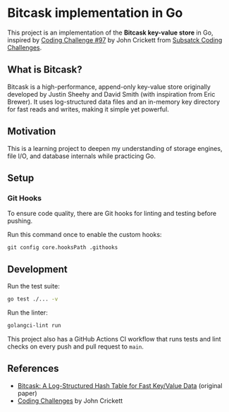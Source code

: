 # Bitcask implementation in Go

This project is an implementation of the **Bitcask key-value store** in Go, inspired by [Coding Challenge #97](https://codingchallenges.substack.com/p/coding-challenge-97-bitcask) by John Crickett from [Subsatck Coding Challenges](https://codingchallenges.substack.com).

## What is Bitcask?

Bitcask is a high-performance, append-only key-value store originally developed by Justin Sheehy and David Smith (with inspiration from Eric Brewer). It uses log-structured data files and an in-memory key directory for fast reads and writes, making it simple yet powerful.

## Motivation

This is a learning project to deepen my understanding of storage engines, file I/O, and database internals while practicing Go.

## Setup

### Git Hooks

To ensure code quality, there are Git hooks for linting and testing before pushing.

Run this command once to enable the custom hooks:

```
git config core.hooksPath .githooks
```

## Development

Run the test suite:

```bash
go test ./... -v
```

Run the linter:

```bash
golangci-lint run
```

This project also has a GitHub Actions CI workflow that runs tests and lint checks on every push and pull request to `main`.

## References

* [Bitcask: A Log-Structured Hash Table for Fast Key/Value Data](https://riak.com/assets/bitcask-intro.pdf) (original paper)
* [Coding Challenges](https://codingchallenges.substack.com/) by John Crickett
